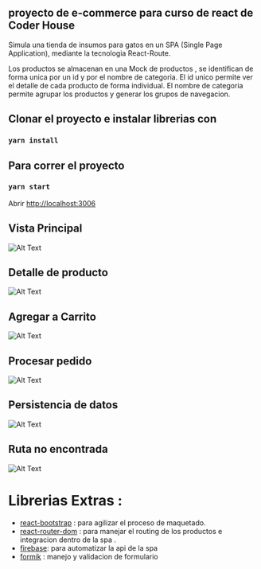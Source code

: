 ## proyecto de e-commerce para curso de react de Coder House

Simula una tienda de insumos para gatos en un SPA (Single Page Application), mediante la tecnologia React-Route.

Los productos se almacenan en una Mock de productos , se identifican de forma unica por un id y por el nombre de categoria.
El id unico permite ver el detalle de cada producto de forma individual.
El nombre de categoria permite agrupar los productos y generar los grupos de navegacion.

## Clonar el proyecto e instalar librerias con

### `yarn install`

## Para correr el proyecto

### `yarn start`

Abrir [http://localhost:3006](http://localhost:3006)

## Vista Principal

![Alt Text](https://res.cloudinary.com/cloudinary-120m4n/image/upload/v1635386703/navegacion_general_gc0mvv.gif)

## Detalle de producto

![Alt Text](https://res.cloudinary.com/cloudinary-120m4n/image/upload/v1635386701/detalle_producto_src7te.gif)

## Agregar a Carrito

![Alt Text](https://res.cloudinary.com/cloudinary-120m4n/image/upload/v1635386702/agregar_a_carrito_cftafh.gif)

## Procesar pedido

![Alt Text](https://res.cloudinary.com/cloudinary-120m4n/image/upload/v1635387719/procesar_pedido_i9os1b.gif)

## Persistencia de datos

![Alt Text](https://res.cloudinary.com/cloudinary-120m4n/image/upload/v1635386702/persistencia_datos_ruj2zu.gif)

## Ruta no encontrada

![Alt Text](https://res.cloudinary.com/cloudinary-120m4n/image/upload/v1635387197/ruta_no_encontrada_vfxvwn.gif)

# Librerias Extras :

- [react-bootstrap](https://react-bootstrap.github.io/) : para agilizar el proceso de maquetado.
- [react-router-dom](https://reactrouter.com//) : para manejar el routing de los productos e integracion dentro de la spa .
- [firebase](https://console.firebase.google.com/): para automatizar la api de la spa
- [formik](https://formik.org/) : manejo y validacion de formulario
